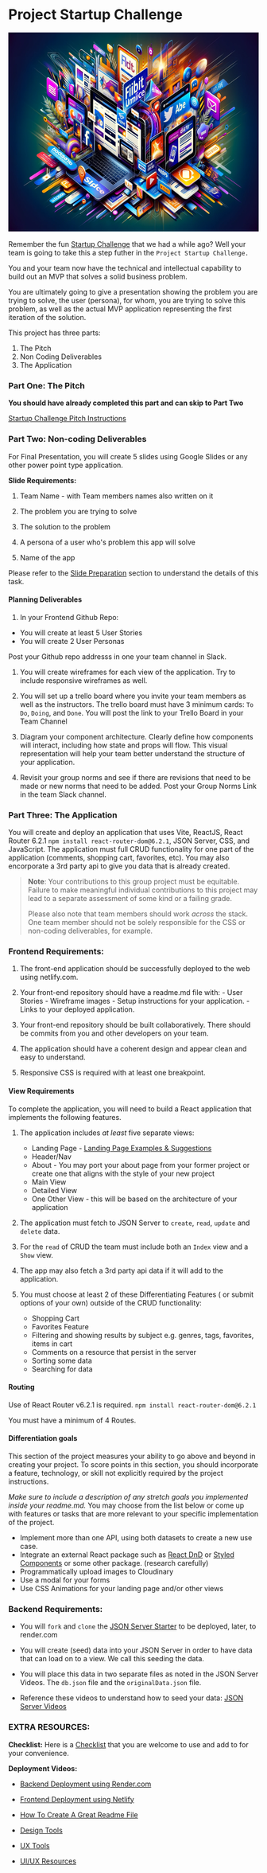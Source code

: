 # Project Startup Challenge

<img src="ads_600x400.png" width="600" height="400">

Remember the fun [Startup Challenge](https://github.com/10-3-pursuit/startup-challenge) that we had a while ago? Well your team is going to take this a step futher in the `Project Startup Challenge.`

You and your team now have the technical and intellectual capability to build out an MVP that solves a solid business problem.

You are ultimately going to give a presentation showing the problem you are trying to solve, the user (persona), for whom, you are trying to solve this problem, as well as the actual MVP application representing the first iteration of the solution.

This project has three parts:

1. The Pitch
1. Non Coding Deliverables
1. The Application

### Part One: The Pitch

**You should have already completed this part and can skip to Part Two**

[Startup Challenge Pitch Instructions](https://github.com/10-3-pursuit/project-startup-challenge/blob/main/README.md)

### Part Two: Non-coding Deliverables

For Final Presentation, you will create 5 slides using Google Slides or any other power point type application.

**Slide Requirements:**

1. Team Name - with Team members names also written on it

1. The problem you are trying to solve

1. The solution to the problem

1. A persona of a user who's problem this app will solve

1. Name of the app

Please refer to the [Slide Preparation](slide-prep.md) section to understand the details of this task.

#### Planning Deliverables

1. In your Frontend Github Repo:

- You will create at least 5 User Stories
- You will create 2 User Personas

Post your Github repo addresss in one your team channel in Slack.

1. You will create wireframes for each view of the application. Try to include responsive wireframes as well.

1. You will set up a trello board where you invite your team members as well as the instructors. The trello board must have 3 minimum cards: `To Do`, `Doing`, and `Done`. You will post the link to your Trello Board in your Team Channel

1. Diagram your component architecture. Clearly define how components will interact, including how state and props will flow. This visual representation will help your team better understand the structure of your application.

1. Revisit your group norms and see if there are revisions that need to be made or new norms that need to be added. Post your Group Norms Link in the team Slack channel.

### Part Three: The Application

You will create and deploy an application that uses Vite, ReactJS, React Router 6.2.1 `npm install react-router-dom@6.2.1`, JSON Server, CSS, and JavaScript. The application must full CRUD functionality for one part of the application (comments, shopping cart, favorites, etc). You may also encorporate a 3rd party api to give you data that is already created.

> **Note**: Your contributions to this group project must be equitable. Failure to make meaningful individual contributions to this project may lead to a separate assessment of some kind or a failing grade.
>
> Please also note that team members should work _across_ the stack. One team member should not be solely responsible for the CSS or non-coding deliverables, for example.

### Frontend Requirements:

1. The front-end application should be successfully deployed to the web using netlify.com.

1. Your front-end repository should have a readme.md file with: - User Stories - Wireframe images - Setup instructions for your application. - Links to your deployed application.

1. Your front-end repository should be built collaboratively. There should be commits from you and other developers on your team.

1. The application should have a coherent design and appear clean and easy to understand.

1. Responsive CSS is required with at least one breakpoint.

#### View Requirements

To complete the application, you will need to build a React application that implements the following features.

1. The application includes _at least_ five separate views:

   - Landing Page - [Landing Page Examples & Suggestions](https://www.wix.com/blog/best-landing-page-examples?utm_source=google&)
   - Header/Nav
   - About - You may port your about page from your former project or create one that aligns with the style of your new project
   - Main View
   - Detailed View
   - One Other View - this will be based on the architecture of your application

1. The application must fetch to JSON Server to `create`, `read`, `update` and `delete` data.

1. For the `read` of CRUD the team must include both an `Index` view and a `Show` view.

1. The app may also fetch a 3rd party api data if it will add to the application.

1. You must choose at least 2 of these Differentiating Features ( or submit options of your own) outside of the CRUD functionality:

   - Shopping Cart
   - Favorites Feature
   - Filtering and showing results by subject e.g. genres, tags, favorites, items in cart
   - Comments on a resource that persist in the server
   - Sorting some data
   - Searching for data

#### Routing

Use of React Router v6.2.1 is required. `npm install react-router-dom@6.2.1`

You must have a minimum of 4 Routes.

#### Differentiation goals

This section of the project measures your ability to go above and beyond in creating your project. To score points in this section, you should incorporate a feature, technology, or skill not explicitly required by the project instructions.

_Make sure to include a description of any stretch goals you implemented inside your readme.md._ You may choose from the list below or come up with features or tasks that are more relevant to your specific implementation of the project.

- Implement more than one API, using both datasets to create a new use case.
- Integrate an external React package such as [React DnD](https://react-dnd.github.io/react-dnd/about) or [Styled Components](https://styled-components.com/) or some other package. (research carefully)
- Programmatically upload images to Cloudinary
- Use a modal for your forms
- Use CSS Animations for your landing page and/or other views

### Backend Requirements:

- You will `fork` and `clone` the [JSON Server Starter](https://github.com/10-3-pursuit/json-server-starter) to be deployed, later, to render.com
- You will create (seed) data into your JSON Server in order to have data that can load on to a view. We call this seeding the data.

- You will place this data in two separate files as noted in the JSON Server Videos. The `db.json` file and the `originalData.json` file.

- Reference these videos to understand how to seed your data: [JSON Server Videos](https://github.com/10-3-pursuit/10-3-resources/blob/main/json-server.md)

### EXTRA RESOURCES:

**Checklist:**
Here is a [Checklist](checklist.md) that you are welcome to use and add to for your convenience.

**Deployment Videos:**

- [Backend Deployment using Render.com](https://github.com/10-3-pursuit/10-3-resources/blob/main/render-deployment.md)
- [Frontend Deployment using Netlify](https://github.com/10-3-pursuit/10-3-resources/blob/main/netlify-deployment.md)

- [How To Create A Great Readme File](https://github.com/matiassingers/awesome-readme)

- [Design Tools](https://github.com/10-3-pursuit/10-3-resources/tree/main/project-tools)

- [UX Tools](https://github.com/10-3-pursuit/10-3-resources/blob/main/ux-tools.md)

- [UI/UX Resources](https://github.com/10-3-pursuit/10-3-resources/blob/main/user-experience.md)
